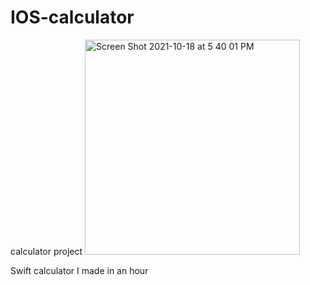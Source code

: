 # IOS-calculator
calculator project
<img width="344" alt="Screen Shot 2021-10-18 at 5 40 01 PM" src="https://user-images.githubusercontent.com/64714887/137816101-f19fdb8e-4ff1-454f-8b45-213273855b54.png">

Swift calculator I made in an hour 
